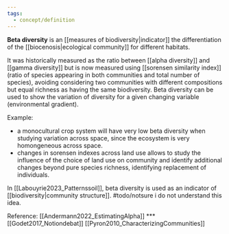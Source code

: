 ```yaml
---
tags:
  - concept/definition
---
```

**Beta diversity** is an [[measures of biodiversity|indicator]] the differentiation of the [[biocenosis|ecological community]] for different habitats. 

It was historically measured as the ratio between [[alpha diversity]] and [[gamma diversity]] but is now measured using [[sorensen similarity index]] (ratio of species appearing in both communities and total number of species), avoiding considering two communities with different compositions but equal richness as having the same biodiversity. Beta diversity can be used to show the variation of diversity for a given changing variable (environmental gradient).

Example: 
- a monocultural crop system will have very low beta diversity when studying variation across space, since the ecosystem is very homongeneous across space.
- changes in sorensen indexes across land use allows to study the influence of the choice of land use on community and identify additional changes beyond pure species richness, identifying replacement of individuals.

In [[Labouyrie2023_Patternssoil]], beta diversity is used as an indicator of [[biodiversity|community structure]]. #todo/notsure  i do not understand this idea.

Reference:
[[Andermann2022_EstimatingAlpha]] ***
[[Godet2017_Notiondebat]]
[[Pyron2010_CharacterizingCommunities]]